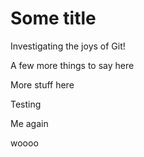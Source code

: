 # Some title

Investigating the joys of Git!

A few more things to say here

More stuff here

Testing

Me again



woooo
